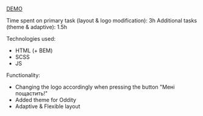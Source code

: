[DEMO](https://voronevska.github.io/google_oddity/)

Time spent on primary task (layout & logo modification): 3h
Additional tasks (theme & adaptive): 1.5h

Technologies used:
- HTML (+ BEM)
- SCSS
- JS

Functionality:
- Changing the logo accordingly when pressing the button "Мені пощастить!"
- Added theme for Oddity
- Adaptive & Flexible layout
